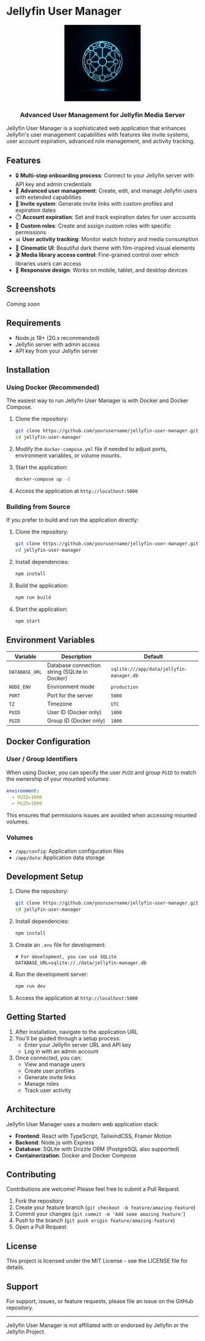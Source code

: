 # Jellyfin User Manager

<div align="center">
  <img src="generated-icon.png" alt="Jellyfin User Manager Logo" width="200">
  <h3>Advanced User Management for Jellyfin Media Server</h3>
</div>

Jellyfin User Manager is a sophisticated web application that enhances Jellyfin's user management capabilities with features like invite systems, user account expiration, advanced role management, and activity tracking.

## Features

- 🔒 **Multi-step onboarding process**: Connect to your Jellyfin server with API key and admin credentials
- 👥 **Advanced user management**: Create, edit, and manage Jellyfin users with extended capabilities
- 📧 **Invite system**: Generate invite links with custom profiles and expiration dates
- ⏱️ **Account expiration**: Set and track expiration dates for user accounts
- 👑 **Custom roles**: Create and assign custom roles with specific permissions
- 📊 **User activity tracking**: Monitor watch history and media consumption
- 🎨 **Cinematic UI**: Beautiful dark theme with film-inspired visual elements
- 🎬 **Media library access control**: Fine-grained control over which libraries users can access
- 📱 **Responsive design**: Works on mobile, tablet, and desktop devices

## Screenshots

*Coming soon*

## Requirements

- Node.js 18+ (20.x recommended)
- Jellyfin server with admin access
- API key from your Jellyfin server

## Installation

### Using Docker (Recommended)

The easiest way to run Jellyfin User Manager is with Docker and Docker Compose.

1. Clone the repository:
   ```bash
   git clone https://github.com/yourusername/jellyfin-user-manager.git
   cd jellyfin-user-manager
   ```

2. Modify the `docker-compose.yml` file if needed to adjust ports, environment variables, or volume mounts.

3. Start the application:
   ```bash
   docker-compose up -d
   ```

4. Access the application at `http://localhost:5000`

### Building from Source

If you prefer to build and run the application directly:

1. Clone the repository:
   ```bash
   git clone https://github.com/yourusername/jellyfin-user-manager.git
   cd jellyfin-user-manager
   ```

2. Install dependencies:
   ```bash
   npm install
   ```

3. Build the application:
   ```bash
   npm run build
   ```

4. Start the application:
   ```bash
   npm start
   ```

## Environment Variables

| Variable | Description | Default |
|----------|-------------|---------|
| `DATABASE_URL` | Database connection string (SQLite in Docker) | `sqlite:///app/data/jellyfin-manager.db` |
| `NODE_ENV` | Environment mode | `production` |
| `PORT` | Port for the server | `5000` |
| `TZ` | Timezone | `UTC` |
| `PUID` | User ID (Docker only) | `1000` |
| `PGID` | Group ID (Docker only) | `1000` |

## Docker Configuration

### User / Group Identifiers

When using Docker, you can specify the user `PUID` and group `PGID` to match the ownership of your mounted volumes:

```yaml
environment:
  - PUID=1000
  - PGID=1000
```

This ensures that permissions issues are avoided when accessing mounted volumes.

### Volumes

- `/app/config`: Application configuration files
- `/app/data`: Application data storage

## Development Setup

1. Clone the repository:
   ```bash
   git clone https://github.com/yourusername/jellyfin-user-manager.git
   cd jellyfin-user-manager
   ```

2. Install dependencies:
   ```bash
   npm install
   ```

3. Create an `.env` file for development:
   ```env
   # For development, you can use SQLite
   DATABASE_URL=sqlite://./data/jellyfin-manager.db
   ```

5. Run the development server:
   ```bash
   npm run dev
   ```

6. Access the application at `http://localhost:5000`

## Getting Started

1. After installation, navigate to the application URL
2. You'll be guided through a setup process:
   - Enter your Jellyfin server URL and API key
   - Log in with an admin account
3. Once connected, you can:
   - View and manage users
   - Create user profiles
   - Generate invite links
   - Manage roles
   - Track user activity

## Architecture

Jellyfin User Manager uses a modern web application stack:

- **Frontend**: React with TypeScript, TailwindCSS, Framer Motion
- **Backend**: Node.js with Express
- **Database**: SQLite with Drizzle ORM (PostgreSQL also supported)
- **Containerization**: Docker and Docker Compose

## Contributing

Contributions are welcome! Please feel free to submit a Pull Request.

1. Fork the repository
2. Create your feature branch (`git checkout -b feature/amazing-feature`)
3. Commit your changes (`git commit -m 'Add some amazing feature'`)
4. Push to the branch (`git push origin feature/amazing-feature`)
5. Open a Pull Request

## License

This project is licensed under the MIT License - see the LICENSE file for details.

## Support

For support, issues, or feature requests, please file an issue on the GitHub repository.

---

Jellyfin User Manager is not affiliated with or endorsed by Jellyfin or the Jellyfin Project.